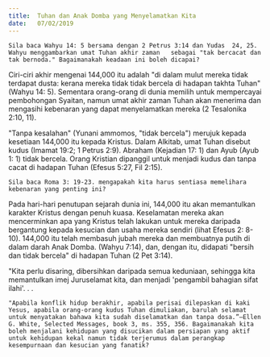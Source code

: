 ```yaml
---
title:  Tuhan dan Anak Domba yang Menyelamatkan Kita
date:   07/02/2019
---
```


`Sila baca Wahyu 14: 5 bersama dengan 2 Petrus 3:14 dan Yudas  24, 25. Wahyu menggambarkan umat Tuhan akhir zaman   sebagai "tak bercacat dan tak bernoda." Bagaimanakah keadaan ini boleh dicapai?`

Ciri-ciri akhir mengenai 144,000 itu adalah "di dalam mulut mereka tidak terdapat dusta: kerana mereka tidak tidak bercela di hadapan takhta Tuhan" (Wahyu 14: 5).   Sementara   orang-orang di dunia memilih untuk mempercayai pembohongan Syaitan, namun umat akhir zaman Tuhan akan menerima dan mengasihi kebenaran yang dapat menyelamatkan mereka (2 Tesalonika 2:10, 11).

"Tanpa kesalahan" (Yunani ammomos, "tidak bercela") merujuk kepada kesetiaan 144,000  itu kepada Kristus. Dalam Alkitab, umat Tuhan disebut kudus (Imamat 19:2; 1 Petrus 2:9). Abraham (Kejadian 17: 1) dan Ayub (Ayub 1: 1) tidak bercela. Orang Kristian dipanggil untuk menjadi kudus dan tanpa cacat di hadapan Tuhan (Efesus 5:27, Fil 2:15).

`Sila baca Roma 3: 19-23. mengapakah kita harus sentiasa memelihara kebenaran yang penting ini?`

Pada hari-hari penutupan sejarah dunia ini, 144,000  itu akan memantulkan karakter Kristus dengan penuh kuasa. Keselamatan mereka akan mencerminkan apa yang   Kristus telah lakukan untuk mereka daripada bergantung kepada kesucian dan usaha mereka sendiri (lihat Efesus 2: 8-10). 144,000   itu telah membasuh jubah mereka dan membuatnya putih di dalam darah Anak Domba. (Wahyu 7:14), dan, dengan itu, didapati "bersih dan tidak bercela" di hadapan Tuhan (2 Pet 3:14).

"Kita perlu disaring, dibersihkan daripada semua keduniaan, sehingga kita memantulkan  imej Juruselamat kita, dan menjadi 'pengambil bahagian sifat ilahi'. . .

`"Apabila konflik hidup berakhir, apabila perisai dilepaskan di kaki Yesus, apabila orang-orang kudus Tuhan dimuliakan, barulah selamat untuk menyatakan bahawa kita sudah diselamatkan dan tanpa dosa.”—Ellen G. White, Selected Messages, book 3, ms. 355, 356. Bagaimanakah kita boleh menjalani kehidupan yang disucikan dalam persiapan yang aktif untuk kehidupan kekal namun tidak terjerumus dalam perangkap kesempurnaan dan kesucian yang fanatik?`